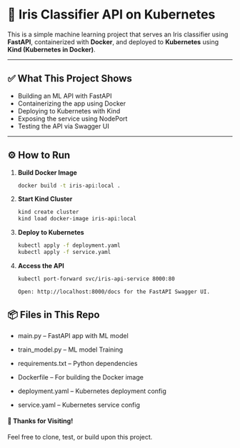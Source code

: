 # 🚀 Iris Classifier API on Kubernetes

This is a simple machine learning project that serves an Iris classifier using **FastAPI**, containerized with **Docker**, and deployed to **Kubernetes** using **Kind (Kubernetes in Docker)**.

---

## ✅ What This Project Shows

- Building an ML API with FastAPI
- Containerizing the app using Docker
- Deploying to Kubernetes with Kind
- Exposing the service using NodePort
- Testing the API via Swagger UI

---

## ⚙️ How to Run

1. **Build Docker Image**
   ```bash
   docker build -t iris-api:local .

2. **Start Kind Cluster**
    ```bash
    kind create cluster
    kind load docker-image iris-api:local

3. **Deploy to Kubernetes**
    ```bash
    kubectl apply -f deployment.yaml
    kubectl apply -f service.yaml
4. **Access the API**
    ```bash
    kubectl port-forward svc/iris-api-service 8000:80

    Open: http://localhost:8000/docs for the FastAPI Swagger UI.


## 📦 Files in This Repo

- main.py – FastAPI app with ML model

- train_model.py – ML model Training

- requirements.txt – Python dependencies

- Dockerfile – For building the Docker image

- deployment.yaml – Kubernetes deployment config

- service.yaml – Kubernetes service config


#### 🙌 Thanks for Visiting!

Feel free to clone, test, or build upon this project.